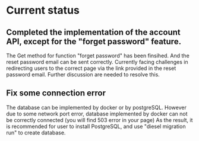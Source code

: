 # Current status

## Completed the implementation of the account API, except for the "forget password" feature.

The Get method for function "forget password" has been finsihed.
And the reset password email can be sent correctly.
Currently facing challenges in redirecting users to the correct page via the link provided in the reset password email. 
Further discussion are needed to resolve this.

## Fix some connection error
The database can be implemented by docker or by postgreSQL.
However due to some network port error, database implemented by docker can not be correctly connected (you will find 503 error in your page)
As the result, it is recommended for user to install PostgreSQL, and use "diesel migration run" to create database.



